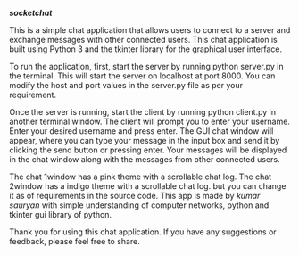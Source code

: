 ***socketchat***

This is a simple chat application that allows users to connect to a server and exchange messages with other connected users. This chat application is built using Python 3 and the tkinter library for the graphical user interface.

To run the application, first, start the server by running python server.py in the terminal. This will start the server on localhost at port 8000. You can modify the host and port values in the server.py file as per your requirement.

Once the server is running, start the client by running python client.py in another terminal window. The client will prompt you to enter your username. Enter your desired username and press enter. The GUI chat window will appear, where you can type your message in the input box and send it by clicking the send button or pressing enter. Your messages will be displayed in the chat window along with the messages from other connected users.

The chat 1window has a pink theme with a scrollable chat log.
The chat 2window has a indigo theme with a scrollable chat log.
but you can change it as of requirements in the source code.
This app is made by *kumar sauryan* with simple understanding of computer networks, python and tkinter gui library of python.

Thank you for using this chat application. If you have any suggestions or feedback, please feel free to share.
